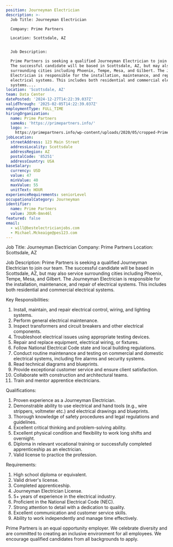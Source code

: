 ```yaml
---
position: Journeyman Electrician
description: >-
  Job Title: Journeyman Electrician

  Company: Prime Partners

  Location: Scottsdale, AZ 


  Job Description:

  Prime Partners is seeking a qualified Journeyman Electrician to join our team.
  The successful candidate will be based in Scottsdale, AZ, but may also service
  surrounding cities including Phoenix, Tempe, Mesa, and Gilbert. The Journeyman
  Electrician is responsible for the installation, maintenance, and repair of
  electrical systems. This includes both residential and commercial electrical
  systems....
location: 'Scottsdale, AZ'
team: Data Center
datePosted: '2024-12-27T14:22:39.037Z'
validThrough: '2025-02-05T14:22:39.037Z'
employmentType: FULL_TIME
hiringOrganization:
  name: Prime Partners
  sameAs: 'https://primepartners.info/'
  logo: >-
    https://primepartners.info/wp-content/uploads/2020/05/cropped-Prime-Partners-Logo-NO-BG-1-1.png
jobLocation:
  streetAddress: 123 Main Street
  addressLocality: Scottsdale
  addressRegion: AZ
  postalCode: '85251'
  addressCountry: USA
baseSalary:
  currency: USD
  value: 47
  minValue: 40
  maxValue: 55
  unitText: HOUR
experienceRequirements: seniorLevel
occupationalCategory: Journeyman
identifier:
  name: Prime Partners
  value: JOUR-8mn46l
featured: false
email:
  - will@bestelectricianjobs.com
  - Michael.Mckeaige@pes123.com
---
```




Job Title: Journeyman Electrician
Company: Prime Partners
Location: Scottsdale, AZ 

Job Description:
Prime Partners is seeking a qualified Journeyman Electrician to join our team. The successful candidate will be based in Scottsdale, AZ, but may also service surrounding cities including Phoenix, Tempe, Mesa, and Gilbert. The Journeyman Electrician is responsible for the installation, maintenance, and repair of electrical systems. This includes both residential and commercial electrical systems.

Key Responsibilities:

1. Install, maintain, and repair electrical control, wiring, and lighting systems.
2. Perform general electrical maintenance.
3. Inspect transformers and circuit breakers and other electrical components.
4. Troubleshoot electrical issues using appropriate testing devices.
5. Repair and replace equipment, electrical wiring, or fixtures.
6. Follow National Electrical Code state and local building regulations.
7. Conduct routine maintenance and testing on commercial and domestic electrical systems, including fire alarms and security systems.
8. Read technical diagrams and blueprints.
9. Provide exceptional customer service and ensure client satisfaction.
10. Collaborate with construction and architectural teams.
11. Train and mentor apprentice electricians.

Qualifications:

1. Proven experience as a Journeyman Electrician.
2. Demonstrable ability to use electrical and hand tools (e.g., wire strippers, voltmeter etc.) and electrical drawings and blueprints.
3. Thorough knowledge of safety procedures and legal regulations and guidelines.
4. Excellent critical thinking and problem-solving ability.
5. Excellent physical condition and flexibility to work long shifts and overnight.
6. Diploma in relevant vocational training or successfully completed apprenticeship as an electrician.
7. Valid license to practice the profession.

Requirements:

1. High school diploma or equivalent.
2. Valid driver's license.
3. Completed apprenticeship.
4. Journeyman Electrician License.
5. 5+ years of experience in the electrical industry.
6. Proficient in the National Electrical Code (NEC).
7. Strong attention to detail with a dedication to quality.
8. Excellent communication and customer service skills.
9. Ability to work independently and manage time effectively.

Prime Partners is an equal opportunity employer. We celebrate diversity and are committed to creating an inclusive environment for all employees. We encourage qualified candidates from all backgrounds to apply.
